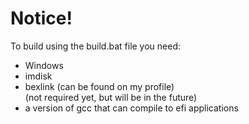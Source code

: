 # Notice!
To build using the build.bat file you need:
- Windows
- imdisk
- bexlink (can be found on my profile)  
(not required yet, but will be in the future)
- a version of gcc that can compile to efi applications
